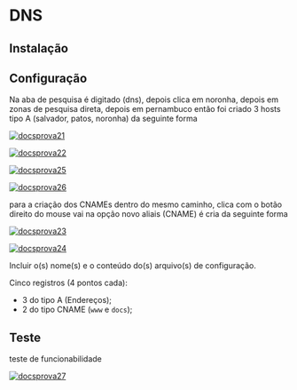 # DNS

## Instalação



## Configuração

Na aba de pesquisa é digitado (dns), depois clica em noronha, depois em zonas de pesquisa direta, depois em pernambuco então foi criado 3 hosts tipo A (salvador, patos, noronha) da seguinte forma

[![docsprova21](https://i.im.ge/2024/01/04/3X49LM.docsprova21.png)](https://im.ge/i/3X49LM)

[![docsprova22](https://i.im.ge/2024/01/04/3XGVDJ.docsprova22.png)](https://im.ge/i/3XGVDJ)

[![docsprova25](https://i.im.ge/2024/01/04/3llj39.docsprova25.png)](https://im.ge/i/3llj39)

[![docsprova26](https://i.im.ge/2024/01/04/3lrUA1.docsprova26.png)](https://im.ge/i/3lrUA1)

para a criação dos CNAMEs dentro do mesmo caminho, clica com o botão direito do mouse vai na opção novo aliais (CNAME) é cria da seguinte forma

[![docsprova23](https://i.im.ge/2024/01/04/3lTXdy.docsprova23.png)](https://im.ge/i/3lTXdy)

[![docsprova24](https://i.im.ge/2024/01/04/3lo01S.docsprova24.png)](https://im.ge/i/3lo01S)

Incluir o(s) nome(s) e o conteúdo do(s) arquivo(s) de configuração.

Cinco registros (4 pontos cada):

- 3 do tipo A (Endereços);
- 2 do tipo CNAME (`www` e `docs`);

## Teste

teste de funcionabilidade 


[![docsprova27](https://i.im.ge/2024/01/04/3lOxwf.docsprova27.png)](https://im.ge/i/3lOxwf)